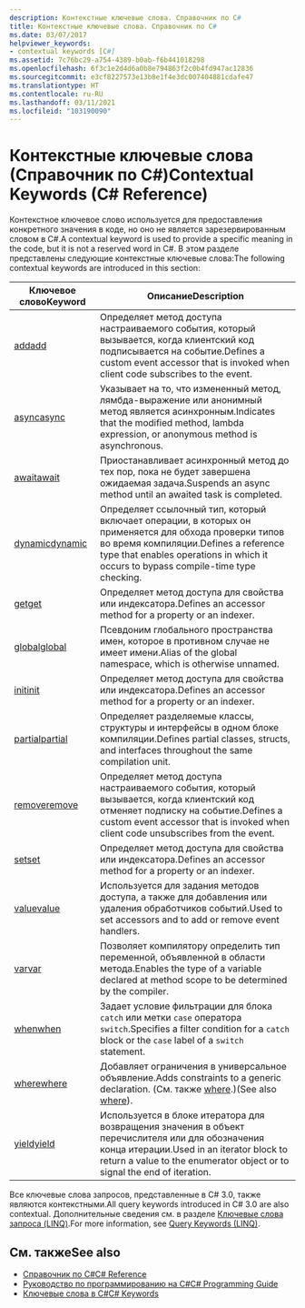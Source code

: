 ```yaml
---
description: Контекстные ключевые слова. Справочник по C#
title: Контекстные ключевые слова. Справочник по C#
ms.date: 03/07/2017
helpviewer_keywords:
- contextual keywords [C#]
ms.assetid: 7c76bc29-a754-4389-b0ab-f6b441018298
ms.openlocfilehash: 6f3c1e2d4d6a0b8e794863f2c0b4fd947ac12836
ms.sourcegitcommit: e3cf8227573e13b8e1f4e3dc007404881cdafe47
ms.translationtype: HT
ms.contentlocale: ru-RU
ms.lasthandoff: 03/11/2021
ms.locfileid: "103190090"
---
```

# <a name="contextual-keywords-c-reference"></a><span data-ttu-id="77666-103">Контекстные ключевые слова (Справочник по C#)</span><span class="sxs-lookup"><span data-stu-id="77666-103">Contextual Keywords (C# Reference)</span></span>

<span data-ttu-id="77666-104">Контекстное ключевое слово используется для предоставления конкретного значения в коде, но оно не является зарезервированным словом в C#.</span><span class="sxs-lookup"><span data-stu-id="77666-104">A contextual keyword is used to provide a specific meaning in the code, but it is not a reserved word in C#.</span></span> <span data-ttu-id="77666-105">В этом разделе представлены следующие контекстные ключевые слова:</span><span class="sxs-lookup"><span data-stu-id="77666-105">The following contextual keywords are introduced in this section:</span></span>  
  
|<span data-ttu-id="77666-106">Ключевое слово</span><span class="sxs-lookup"><span data-stu-id="77666-106">Keyword</span></span>|<span data-ttu-id="77666-107">Описание</span><span class="sxs-lookup"><span data-stu-id="77666-107">Description</span></span>|  
|-------------|-----------------|  
|[<span data-ttu-id="77666-108">add</span><span class="sxs-lookup"><span data-stu-id="77666-108">add</span></span>](./add.md)|<span data-ttu-id="77666-109">Определяет метод доступа настраиваемого события, который вызывается, когда клиентский код подписывается на событие.</span><span class="sxs-lookup"><span data-stu-id="77666-109">Defines a custom event accessor that is invoked when client code subscribes to the event.</span></span>|  
|[<span data-ttu-id="77666-110">async</span><span class="sxs-lookup"><span data-stu-id="77666-110">async</span></span>](./async.md)|<span data-ttu-id="77666-111">Указывает на то, что измененный метод, лямбда-выражение или анонимный метод является асинхронным.</span><span class="sxs-lookup"><span data-stu-id="77666-111">Indicates that the modified method, lambda expression, or anonymous method is asynchronous.</span></span>|  
|[<span data-ttu-id="77666-112">await</span><span class="sxs-lookup"><span data-stu-id="77666-112">await</span></span>](../operators/await.md)|<span data-ttu-id="77666-113">Приостанавливает асинхронный метод до тех пор, пока не будет завершена ожидаемая задача.</span><span class="sxs-lookup"><span data-stu-id="77666-113">Suspends an async method until an awaited task is completed.</span></span>|  
|[<span data-ttu-id="77666-114">dynamic</span><span class="sxs-lookup"><span data-stu-id="77666-114">dynamic</span></span>](../builtin-types/reference-types.md)|<span data-ttu-id="77666-115">Определяет ссылочный тип, который включает операции, в которых он применяется для обхода проверки типов во время компиляции.</span><span class="sxs-lookup"><span data-stu-id="77666-115">Defines a reference type that enables operations in which it occurs to bypass compile-time type checking.</span></span>|  
|[<span data-ttu-id="77666-116">get</span><span class="sxs-lookup"><span data-stu-id="77666-116">get</span></span>](./get.md)|<span data-ttu-id="77666-117">Определяет метод доступа для свойства или индексатора.</span><span class="sxs-lookup"><span data-stu-id="77666-117">Defines an accessor method for a property or an indexer.</span></span>|  
|[<span data-ttu-id="77666-118">global</span><span class="sxs-lookup"><span data-stu-id="77666-118">global</span></span>](../operators/namespace-alias-qualifier.md)|<span data-ttu-id="77666-119">Псевдоним глобального пространства имен, которое в противном случае не имеет имени.</span><span class="sxs-lookup"><span data-stu-id="77666-119">Alias of the global namespace, which is otherwise unnamed.</span></span>|  
|[<span data-ttu-id="77666-120">init</span><span class="sxs-lookup"><span data-stu-id="77666-120">init</span></span>](./init.md)|<span data-ttu-id="77666-121">Определяет метод доступа для свойства или индексатора.</span><span class="sxs-lookup"><span data-stu-id="77666-121">Defines an accessor method for a property or an indexer.</span></span>|  
|[<span data-ttu-id="77666-122">partial</span><span class="sxs-lookup"><span data-stu-id="77666-122">partial</span></span>](./partial-type.md)|<span data-ttu-id="77666-123">Определяет разделяемые классы, структуры и интерфейсы в одном блоке компиляции.</span><span class="sxs-lookup"><span data-stu-id="77666-123">Defines partial classes, structs, and interfaces throughout the same compilation unit.</span></span>|  
|[<span data-ttu-id="77666-124">remove</span><span class="sxs-lookup"><span data-stu-id="77666-124">remove</span></span>](./remove.md)|<span data-ttu-id="77666-125">Определяет метод доступа настраиваемого события, который вызывается, когда клиентский код отменяет подписку на событие.</span><span class="sxs-lookup"><span data-stu-id="77666-125">Defines a custom event accessor that is invoked when client code unsubscribes from the event.</span></span>|  
|[<span data-ttu-id="77666-126">set</span><span class="sxs-lookup"><span data-stu-id="77666-126">set</span></span>](./set.md)|<span data-ttu-id="77666-127">Определяет метод доступа для свойства или индексатора.</span><span class="sxs-lookup"><span data-stu-id="77666-127">Defines an accessor method for a property or an indexer.</span></span>|  
|[<span data-ttu-id="77666-128">value</span><span class="sxs-lookup"><span data-stu-id="77666-128">value</span></span>](./value.md)|<span data-ttu-id="77666-129">Используется для задания методов доступа, а также для добавления или удаления обработчиков событий.</span><span class="sxs-lookup"><span data-stu-id="77666-129">Used to set accessors and to add or remove event handlers.</span></span>|  
|[<span data-ttu-id="77666-130">var</span><span class="sxs-lookup"><span data-stu-id="77666-130">var</span></span>](./var.md)|<span data-ttu-id="77666-131">Позволяет компилятору определить тип переменной, объявленной в области метода.</span><span class="sxs-lookup"><span data-stu-id="77666-131">Enables the type of a variable declared at method scope to be determined by the compiler.</span></span>|  
|[<span data-ttu-id="77666-132">when</span><span class="sxs-lookup"><span data-stu-id="77666-132">when</span></span>](when.md)|<span data-ttu-id="77666-133">Задает условие фильтрации для блока `catch` или метки `case` оператора `switch`.</span><span class="sxs-lookup"><span data-stu-id="77666-133">Specifies a filter condition for a `catch` block or the `case` label of a `switch` statement.</span></span>|
|[<span data-ttu-id="77666-134">where</span><span class="sxs-lookup"><span data-stu-id="77666-134">where</span></span>](./where-generic-type-constraint.md)|<span data-ttu-id="77666-135">Добавляет ограничения в универсальное объявление.</span><span class="sxs-lookup"><span data-stu-id="77666-135">Adds constraints to a generic declaration.</span></span> <span data-ttu-id="77666-136">(См. также [where](./where-clause.md).)</span><span class="sxs-lookup"><span data-stu-id="77666-136">(See also [where](./where-clause.md)).</span></span>|  
|[<span data-ttu-id="77666-137">yield</span><span class="sxs-lookup"><span data-stu-id="77666-137">yield</span></span>](./yield.md)|<span data-ttu-id="77666-138">Используется в блоке итератора для возвращения значения в объект перечислителя или для обозначения конца итерации.</span><span class="sxs-lookup"><span data-stu-id="77666-138">Used in an iterator block to return a value to the enumerator object or to signal the end of iteration.</span></span>|  
  
 <span data-ttu-id="77666-139">Все ключевые слова запросов, представленные в C# 3.0, также являются контекстными.</span><span class="sxs-lookup"><span data-stu-id="77666-139">All query keywords introduced in C# 3.0 are also contextual.</span></span> <span data-ttu-id="77666-140">Дополнительные сведения см. в разделе [Ключевые слова запроса (LINQ)](./query-keywords.md).</span><span class="sxs-lookup"><span data-stu-id="77666-140">For more information, see [Query Keywords (LINQ)](./query-keywords.md).</span></span>  
  
## <a name="see-also"></a><span data-ttu-id="77666-141">См. также</span><span class="sxs-lookup"><span data-stu-id="77666-141">See also</span></span>

- [<span data-ttu-id="77666-142">Справочник по C#</span><span class="sxs-lookup"><span data-stu-id="77666-142">C# Reference</span></span>](../index.md)
- [<span data-ttu-id="77666-143">Руководство по программированию на C#</span><span class="sxs-lookup"><span data-stu-id="77666-143">C# Programming Guide</span></span>](../../programming-guide/index.md)
- [<span data-ttu-id="77666-144">Ключевые слова в C#</span><span class="sxs-lookup"><span data-stu-id="77666-144">C# Keywords</span></span>](./index.md)
